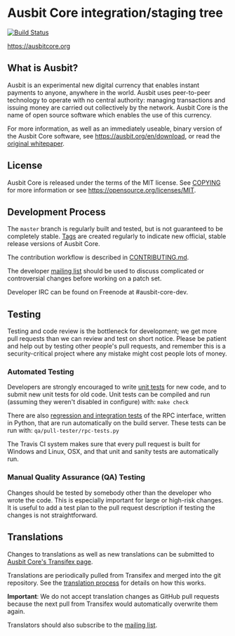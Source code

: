 Ausbit Core integration/staging tree
=====================================

[![Build Status](https://travis-ci.org/ausbit/ausbit.svg?branch=master)](https://travis-ci.org/ausbit/ausbit)

https://ausbitcore.org

What is Ausbit?
----------------

Ausbit is an experimental new digital currency that enables instant payments to
anyone, anywhere in the world. Ausbit uses peer-to-peer technology to operate
with no central authority: managing transactions and issuing money are carried
out collectively by the network. Ausbit Core is the name of open source
software which enables the use of this currency.

For more information, as well as an immediately useable, binary version of
the Ausbit Core software, see https://ausbit.org/en/download, or read the
[original whitepaper](https://ausbitcore.org/ausbit.pdf).

License
-------

Ausbit Core is released under the terms of the MIT license. See [COPYING](COPYING) for more
information or see https://opensource.org/licenses/MIT.

Development Process
-------------------

The `master` branch is regularly built and tested, but is not guaranteed to be
completely stable. [Tags](https://github.com/ausbit/ausbit/tags) are created
regularly to indicate new official, stable release versions of Ausbit Core.

The contribution workflow is described in [CONTRIBUTING.md](CONTRIBUTING.md).

The developer [mailing list](https://lists.linuxfoundation.org/mailman/listinfo/ausbit-dev)
should be used to discuss complicated or controversial changes before working
on a patch set.

Developer IRC can be found on Freenode at #ausbit-core-dev.

Testing
-------

Testing and code review is the bottleneck for development; we get more pull
requests than we can review and test on short notice. Please be patient and help out by testing
other people's pull requests, and remember this is a security-critical project where any mistake might cost people
lots of money.

### Automated Testing

Developers are strongly encouraged to write [unit tests](/doc/unit-tests.md) for new code, and to
submit new unit tests for old code. Unit tests can be compiled and run
(assuming they weren't disabled in configure) with: `make check`

There are also [regression and integration tests](/qa) of the RPC interface, written
in Python, that are run automatically on the build server.
These tests can be run with: `qa/pull-tester/rpc-tests.py`

The Travis CI system makes sure that every pull request is built for Windows
and Linux, OSX, and that unit and sanity tests are automatically run.

### Manual Quality Assurance (QA) Testing

Changes should be tested by somebody other than the developer who wrote the
code. This is especially important for large or high-risk changes. It is useful
to add a test plan to the pull request description if testing the changes is
not straightforward.

Translations
------------

Changes to translations as well as new translations can be submitted to
[Ausbit Core's Transifex page](https://www.transifex.com/projects/p/ausbit/).

Translations are periodically pulled from Transifex and merged into the git repository. See the
[translation process](doc/translation_process.md) for details on how this works.

**Important**: We do not accept translation changes as GitHub pull requests because the next
pull from Transifex would automatically overwrite them again.

Translators should also subscribe to the [mailing list](https://groups.google.com/forum/#!forum/ausbit-translators).
